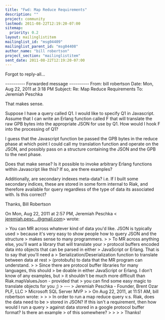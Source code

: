 ```yaml
---
title: "Fwd: Map Reduce Requirements"
description: ""
project: community
lastmod: 2011-08-22T12:19:20-07:00
sitemap:
  priority: 0.2
layout: mailinglistitem
mailinglist_id: "msg04409"
mailinglist_parent_id: "msg04408"
author_name: "bill robertson"
project_section: "mailinglistitem"
sent_date: 2011-08-22T12:19:20-07:00
---
```



Forgot to reply-all...

---------- Forwarded message ----------
From: bill robertson 
Date: Mon, Aug 22, 2011 at 3:18 PM
Subject: Re: Map Reduce Requirements
To: Jeremiah Peschka 


That makes sense.

Suppose I have a query called Q1. I would like to specify Q1 in Javascript.
Assume that I can write an Erlang function called F that will translate the
raw GPB bytes into the appropriate JSON for use by Q1. How would I hook F
into the processing of Q1?

I guess that the Javascript function be passed the GPB bytes in the reduce
phase at which point I could call my translation function and operate on the
JSON, and possibly pass on a structure containing the JSON and the GPB to
the next phase.

Does that make sense? Is it possible to invoke arbitrary Erlang functions
within Javascript like this? If so, are there examples?

Additionally, are secondary indexes meta-data? i.e. If I built some
secondary indices, these are stored in some form internal to Riak, and
therefore available for query regardless of the type of data its associated
with. Is this correct?

Thanks,
Bill Robertson

On Mon, Aug 22, 2011 at 2:57 PM, Jeremiah Peschka &lt;
jeremiah.pesc...@gmail.com&gt; wrote:

&gt; You can MR across whatever kind of data you'd like. JSON is typically used
&gt; because it's very easy to show people how to query JSON and the structure
&gt; makes sense to many programmers.
&gt;
&gt; To MR across anything else, you'll want a library that will translate your
&gt; protocol buffers encoded data into objects that can be parsed in either
&gt; JavaScript or Erlang. That is to say that you'll need a
&gt; Serialization/Deserialization function to translate between data at rest
&gt; (protobufs) to data that the MR program can understand.
&gt;
&gt; Since there are protocol buffer libraries for many languages, this should
&gt; be doable in either JavaScript or Erlang. I don't know of any examples, but
&gt; it shouldn't be much more difficult than Riak.mapValuesJson - provided that
&gt; you can find some easy magic to translate objects for you ;)
&gt; ---
&gt; Jeremiah Peschka - Founder, Brent Ozar PLF, LLC
&gt; Microsoft SQL Server MVP
&gt;
&gt; On Aug 22, 2011, at 11:51 AM, bill robertson wrote:
&gt;
&gt; &gt; In order to run a map reduce query v.s. Riak, does the data need to be
&gt; stored in JSON? If this isn't a requirement, then how would I run a query
&gt; against data stored in a google protocol buffer format? Is there an example
&gt; of this somewhere?
&gt; &gt;
&gt; &gt; Thanks!
